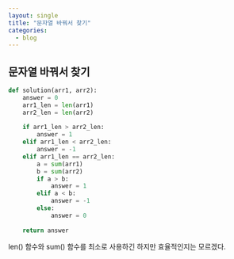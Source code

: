 ```yaml
---
layout: single
title: "문자열 바꿔서 찾기"
categories:
  - blog
---
```


## 문자열 바꿔서 찾기  

```python
def solution(arr1, arr2):
    answer = 0
    arr1_len = len(arr1)
    arr2_len = len(arr2)
    
    if arr1_len > arr2_len:
        answer = 1
    elif arr1_len < arr2_len:
        answer = -1
    elif arr1_len == arr2_len:
        a = sum(arr1)
        b = sum(arr2)
        if a > b:
            answer = 1
        elif a < b:
            answer = -1
        else:
            answer = 0
   
    return answer
```

len() 함수와 sum() 함수를 최소로 사용하긴 하지만 효율적인지는 모르겠다.
